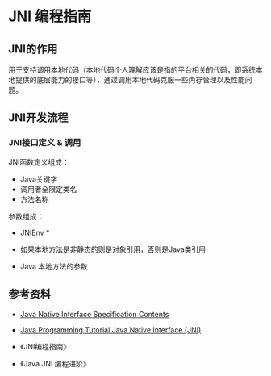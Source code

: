 # JNI 编程指南

## JNI的作用

用于支持调用本地代码（本地代码个人理解应该是指的平台相关的代码，即系统本地提供的底层能力的接口等），通过调用本地代码克服一些内存管理以及性能问题。



## JNI开发流程

### JNI接口定义 & 调用

JNI函数定义组成：

+ Java关键字
+ 调用者全限定类名
+ 方法名称

参数组成：

+ JNIEnv *

+ 如果本地方法是非静态的则是对象引用，否则是Java类引用

+ Java 本地方法的参数

  



## 参考资料

+ [Java Native Interface Specification Contents](https://docs.oracle.com/en/java/javase/18/docs/specs/jni/)
+ [Java Programming Tutorial Java Native Interface (JNI)](https://www3.ntu.edu.sg/home/ehchua/programming/java/JavaNativeInterface.html)

+ 《JNI编程指南》
+ 《Java JNI 编程进阶》